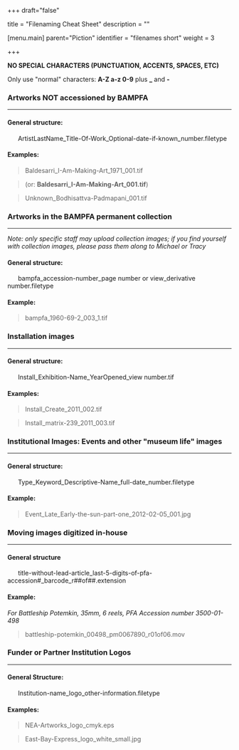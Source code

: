 +++
draft="false"

title = "Filenaming Cheat Sheet"
description = ""

[menu.main]
parent="Piction"
identifier = "filenames short"
weight = 3

+++



**NO SPECIAL CHARACTERS (PUNCTUATION, ACCENTS, SPACES, ETC)**

Only use "normal" characters: **A-Z a-z 0-9** plus **_** and **-**

### Artworks **NOT** accessioned by BAMPFA
----
#### General structure:

&nbsp;&nbsp;&nbsp;&nbsp;&nbsp;&nbsp;ArtistLastName_Title-Of-Work_Optional-date-if-known_number.filetype

#### Examples: 

> Baldesarri_I-Am-Making-Art_1971_001.tif

> (or: **Baldesarri_I-Am-Making-Art_001.tif**)

> Unknown_Bodhisattva-Padmapani_001.tif

### Artworks in the BAMPFA permanent collection
----
_Note: only specific staff may upload collection images; if you find yourself with collection images, please pass them along to Michael or Tracy_

#### General structure:

&nbsp;&nbsp;&nbsp;&nbsp;&nbsp;&nbsp;bampfa_accession-number_page number or view_derivative number.filetype

#### Example:

> bampfa_1960-69-2_003_1.tif

### Installation images
----
#### General structure:

&nbsp;&nbsp;&nbsp;&nbsp;&nbsp;&nbsp;Install_Exhibition-Name_YearOpened_view number.tif

#### Examples:

>Install_Create_2011_002.tif

>Install_matrix-239_2011_003.tif

### Institutional Images: Events and other "museum life" images
----
#### General structure: 

&nbsp;&nbsp;&nbsp;&nbsp;&nbsp;&nbsp;Type_Keyword_Descriptive-Name_full-date_number.filetype 

#### Example: 

>Event_Late_Early-the-sun-part-one_2012-02-05_001.jpg

### Moving images digitized  in-house
----
#### General structure

&nbsp;&nbsp;&nbsp;&nbsp;&nbsp;&nbsp;title-without-lead-article_last-5-digits-of-pfa-accession#_barcode_r##of##.extension

#### Example:

_For Battleship Potemkin, 35mm, 6 reels, PFA Accession number 3500-01-498_

>battleship-potemkin_00498_pm0067890_r01of06.mov

### Funder or Partner Institution Logos
----
#### General Structure:

&nbsp;&nbsp;&nbsp;&nbsp;&nbsp;&nbsp;Institution-name_logo_other-information.filetype

#### Examples:

>NEA-Artworks_logo_cmyk.eps

>East-Bay-Express_logo_white_small.jpg

